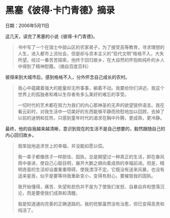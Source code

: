 # 黑塞《彼得·卡门青德》摘录

日期：2006年5月11日

这几天，读完了黑塞的小说《彼得·卡门青德》。

> 书中写了一个在瑞士中部山区的农家弟子，为了接受高等教育，寻求理想的人生，进入都市上流社会，但是却与资本主义的“现代文明”格格不入，大失所望。经过一番苦苦探索，他终于回归故乡，在大自然的怀抱和纯朴的乡人中得到了精神慰籍。（摘自百度百科）

彼得来到大城市后，感到格格不入，分外怀念自己成长的农村。

> 我心中蕴藏着强大的能量却无所事事，躺着不动。我要给你们讲述，我这个世界上的孤独者和难以生存者有多么美好的难忘的享受。
>
> 一切时代的艺术都在努力为我们的内心那神圣的无声的欲望提供语言。我在看云彩时，对我生活中一切美好的东西能够平静而欣慰地加以回顾，去掉了以前的迷惘和狂热，只感到童年时代的渴求在胸中升腾，更成熟，更冷静。

最终，他的自我越来越清晰，意识到现在的生活不是自己想要的，毅然跟随自己的内心回归故乡。

> 我笨拙地追求世上的幸福，并没能如愿以偿。
>
> 我一辈子都像孩子一样胆怯、固执，总是期望过一种真正的生活，即在暴风雨中奋进，使自己心聪目明，展开大鹏之翅向着成熟的幸福前进。但是，精明吝啬的生活却设置重重障碍，使我漂浮不定。它既没有送来风暴，也没有送来星辰，似乎是要等待我重新变小，变得有耐心，要摧毁我的固执。
>
> 我开始懂得，痛苦、失望和悲伤并不是为了使我们发怒、自暴自弃和堕落沉沦，而是要使我们成熟和清醒。
>
> 我是知道通向完善的正确道路的。我的忧郁虽然没有治愈，但已变得高贵和纯洁了。

